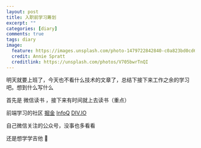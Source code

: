 ```yaml
---
layout: post
title: 入职前学习筹划
excerpt: ""
categories: [diary]
comments: true
tags: diary
image:
  feature: https://images.unsplash.com/photo-1479722842840-c0a823bd0cd6?dpr=2&auto=format&fit=crop&w=767&h=511&q=80&cs=tinysrgb&crop=
  credit: Annie Spratt
  creditlink: https://unsplash.com/photos/V705bwrTnQI
---
```


明天就要上班了，今天也不看什么技术的文章了，总结下接下来工作之余的学习吧。想到什么写什么

首先是 微信读书 ，接下来有时间就上去读书（重点）

前端学习的社区 [掘金](https://gold.xitu.io/) [InfoQ](http://www.infoq.com/cn/) [DIV.IO](http://div.io/)

自己微信关注的公众号，没事也多看看

还是想学学吉他 🎸
